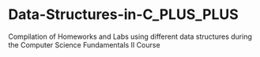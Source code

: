 # Data-Structures-in-C_PLUS_PLUS
Compilation of Homeworks and Labs using different data structures during the Computer Science Fundamentals II Course
